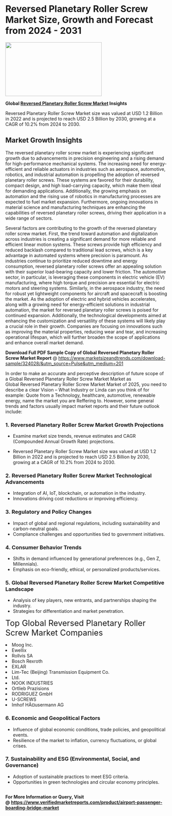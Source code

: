 <H1>Reversed Planetary Roller Screw Market Size, Growth and Forecast from 2024 - 2031</H1><img class="aligncenter size-medium wp-image-584254" src="https://thirdeyenews.in/wp-content/uploads/2024/09/Global-Market-Research-300x168.jpeg" alt="" width="300" height="168" /><p><strong>Global&nbsp;<a href="https://www.marketsizeandtrends.com/download-sample/324028/&amp;utm_source=Pulse&amp;utm_medium=201">Reversed Planetary Roller Screw Market</a> Insights</strong></p><p>Reversed Planetary Roller Screw Market size was valued at USD 1.2 Billion in 2022 and is projected to reach USD 2.5 Billion by 2030, growing at a CAGR of 10.2% from 2024 to 2030.</p><p><h2>Market Growth Insights</h2> <p>The reversed planetary roller screw market is experiencing significant growth due to advancements in precision engineering and a rising demand for high-performance mechanical systems. The increasing need for energy-efficient and reliable actuators in industries such as aerospace, automotive, robotics, and industrial automation is propelling the adoption of reversed planetary roller screws. These systems are favored for their durability, compact design, and high load-carrying capacity, which make them ideal for demanding applications. Additionally, the growing emphasis on automation and the rising use of robotics in manufacturing processes are expected to fuel market expansion. Furthermore, ongoing innovations in material science and manufacturing techniques are enhancing the capabilities of reversed planetary roller screws, driving their application in a wide range of sectors. </p> <p>Several factors are contributing to the growth of the reversed planetary roller screw market. First, the trend toward automation and digitalization across industries is creating a significant demand for more reliable and efficient linear motion systems. These screws provide high efficiency and reduced backlash compared to traditional lead screws, which is a key advantage in automated systems where precision is paramount. As industries continue to prioritize reduced downtime and energy consumption, reversed planetary roller screws offer an appealing solution with their superior load-bearing capacity and lower friction. The automotive sector, in particular, is leveraging these components in electric vehicle (EV) manufacturing, where high torque and precision are essential for electric motors and steering systems. Similarly, in the aerospace industry, the need for robust yet lightweight components for aircraft and spacecraft is boosting the market. As the adoption of electric and hybrid vehicles accelerates, along with a growing need for energy-efficient solutions in industrial automation, the market for reversed planetary roller screws is poised for continued expansion. Additionally, the technological developments aimed at enhancing the customization and versatility of these systems will likely play a crucial role in their growth. Companies are focusing on innovations such as improving the material properties, reducing wear and tear, and increasing operational lifespan, which will further broaden the scope of applications and enhance overall market demand. </p><p><span class=""><strong>Download Full PDF Sample Copy of Global Reversed Planetary Roller Screw Market Report</strong> @ <a href="https://www.marketsizeandtrends.com/download-sample/324028/&amp;utm_source=Pulse&amp;utm_medium=201" target="_blank">https://www.marketsizeandtrends.com/download-sample/324028/&amp;utm_source=Pulse&amp;utm_medium=201</a></span></p><p>In order to make an accurate and perceptive description of future scope of a Global&nbsp;Reversed Planetary Roller Screw Market Market as Global&nbsp;Reversed Planetary Roller Screw Market Market of 2025, you need to describe a clear Vision &ndash; What Industry or Linda can you think of for example: Quote from a Technology, healthcare, automotive, renewable energy, name the market you are Reffering to. However, some general trends and factors usually impact market reports and their future outlook include:</p><h3>1.&nbsp;<strong>Reversed Planetary Roller Screw Market Growth Projections</strong></h3><ul><li>Examine market size trends, revenue estimates and CAGR (Compounded Annual Growth Rate) projections.</li><li><p>Reversed Planetary Roller Screw Market size was valued at USD 1.2 Billion in 2022 and is projected to reach USD 2.5 Billion by 2030, growing at a CAGR of 10.2% from 2024 to 2030.</p></li></ul><h3>2.&nbsp;<strong>Reversed Planetary Roller Screw Market Technological Advancements</strong></h3><ul><li>Integration of AI, IoT, blockchain, or automation in the industry.</li><li>Innovations driving cost reductions or improving efficiency.</li></ul><h3>3.&nbsp;<strong>Regulatory and Policy Changes</strong></h3><ul><li>Impact of global and regional regulations, including sustainability and carbon-neutral goals.</li><li>Compliance challenges and opportunities tied to government initiatives.</li></ul><h3>4.&nbsp;<strong>Consumer Behavior Trends</strong></h3><ul><li>Shifts in demand influenced by generational preferences (e.g., Gen Z, Millennials).</li><li>Emphasis on eco-friendly, ethical, or personalized products/services.</li></ul><h3>5.&nbsp;<strong>Global Reversed Planetary Roller Screw Market Competitive Landscape</strong></h3><ul><li>Analysis of key players, new entrants, and partnerships shaping the industry.</li><li>Strategies for differentiation and market penetration.</li></ul><p data-pm-slice="1 1 []"><span style="color: inherit; font-family: inherit; font-size: 25px;">Top Global Reversed Planetary Roller Screw Market Companies</span></p><div class="" data-test-id=""><p><li>Moog Inc.</li><li> Ewellix</li><li> Rollvis SA</li><li> Bosch Rexroth</li><li> EXLAR</li><li> Lim-Tec (Beijing) Transmission Equipment Co.</li><li> Ltd.</li><li> NOOK INDUSTRIES</li><li> Ortlieb Prazisions</li><li> RODRIGUEZ GmbH</li><li> U-SCREWS</li><li> Imhof HÃ¤usermann AG</li></p></div><h3>6.&nbsp;<strong>Economic and Geopolitical Factors</strong></h3><ul><li>Influence of global economic conditions, trade policies, and geopolitical events.</li><li>Resilience of the market to inflation, currency fluctuations, or global crises.</li></ul><h3>7.&nbsp;<strong>Sustainability and ESG (Environmental, Social, and Governance)</strong></h3><ul><li>Adoption of sustainable practices to meet ESG criteria.</li><li>Opportunities in green technologies and circular economy principles.</li></ul><h2><strong style="font-size: 14px;">For More Information or Query, Visit @&nbsp;</strong><a style="background-color: #ffffff; font-size: 14px;" href="https://www.marketsizeandtrends.com/report/reversed-planetary-roller-screw-market/" target="_blank">https://www.verifiedmarketreports.com/product/airport-passenger-boarding-bridge-market</a></h2>

